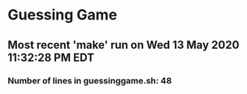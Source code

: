 # Guessing Game
## Most recent 'make' run on  Wed 13 May 2020 11:32:28 PM EDT
### Number of lines in guessinggame.sh: 48
